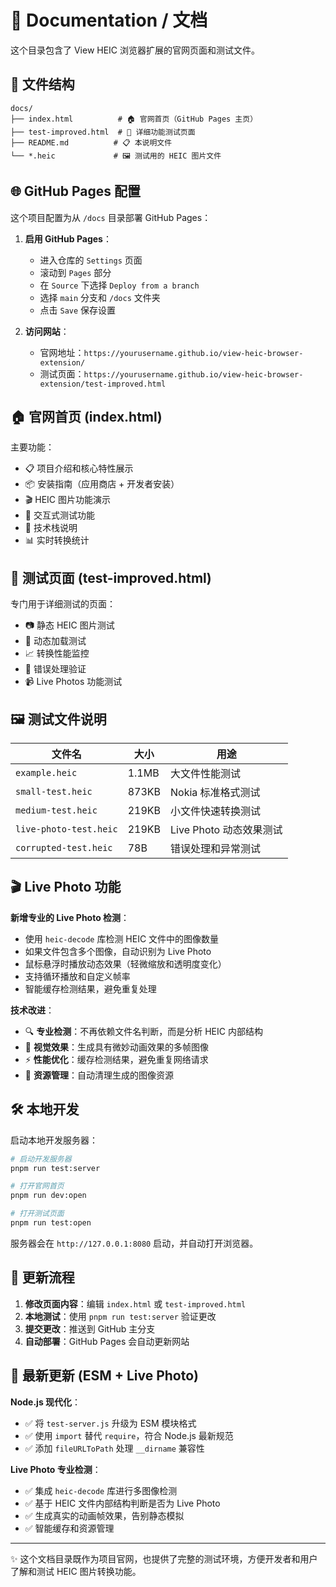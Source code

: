 # 📖 Documentation / 文档

这个目录包含了 View HEIC 浏览器扩展的官网页面和测试文件。

## 📁 文件结构

```
docs/
├── index.html          # 🏠 官网首页（GitHub Pages 主页）
├── test-improved.html  # 🧪 详细功能测试页面
├── README.md          # 📋 本说明文件
└── *.heic             # 🖼️ 测试用的 HEIC 图片文件
```

## 🌐 GitHub Pages 配置

这个项目配置为从 `/docs` 目录部署 GitHub Pages：

1. **启用 GitHub Pages**：

   - 进入仓库的 `Settings` 页面
   - 滚动到 `Pages` 部分
   - 在 `Source` 下选择 `Deploy from a branch`
   - 选择 `main` 分支和 `/docs` 文件夹
   - 点击 `Save` 保存设置

2. **访问网站**：
   - 官网地址：`https://yourusername.github.io/view-heic-browser-extension/`
   - 测试页面：`https://yourusername.github.io/view-heic-browser-extension/test-improved.html`

## 🏠 官网首页 (index.html)

主要功能：

- 📋 项目介绍和核心特性展示
- 📦 安装指南（应用商店 + 开发者安装）
- 🎬 HEIC 图片功能演示
- 🧪 交互式测试功能
- 🔧 技术栈说明
- 📊 实时转换统计

## 🧪 测试页面 (test-improved.html)

专门用于详细测试的页面：

- 📷 静态 HEIC 图片测试
- 🔄 动态加载测试
- 📈 转换性能监控
- 🐛 错误处理验证
- 📹 Live Photos 功能测试

## 🖼️ 测试文件说明

| 文件名                 | 大小  | 用途                    |
| ---------------------- | ----- | ----------------------- |
| `example.heic`         | 1.1MB | 大文件性能测试          |
| `small-test.heic`      | 873KB | Nokia 标准格式测试      |
| `medium-test.heic`     | 219KB | 小文件快速转换测试      |
| `live-photo-test.heic` | 219KB | Live Photo 动态效果测试 |
| `corrupted-test.heic`  | 78B   | 错误处理和异常测试      |

## 🎬 Live Photo 功能

**新增专业的 Live Photo 检测**：

- 使用 `heic-decode` 库检测 HEIC 文件中的图像数量
- 如果文件包含多个图像，自动识别为 Live Photo
- 鼠标悬浮时播放动态效果（轻微缩放和透明度变化）
- 支持循环播放和自定义帧率
- 智能缓存检测结果，避免重复处理

**技术改进**：

- 🔍 **专业检测**：不再依赖文件名判断，而是分析 HEIC 内部结构
- 🎨 **视觉效果**：生成具有微妙动画效果的多帧图像
- ⚡ **性能优化**：缓存检测结果，避免重复网络请求
- 🧹 **资源管理**：自动清理生成的图像资源

## 🛠️ 本地开发

启动本地开发服务器：

```bash
# 启动开发服务器
pnpm run test:server

# 打开官网首页
pnpm run dev:open

# 打开测试页面
pnpm run test:open
```

服务器会在 `http://127.0.0.1:8080` 启动，并自动打开浏览器。

## 📝 更新流程

1. **修改页面内容**：编辑 `index.html` 或 `test-improved.html`
2. **本地测试**：使用 `pnpm run test:server` 验证更改
3. **提交更改**：推送到 GitHub 主分支
4. **自动部署**：GitHub Pages 会自动更新网站

## 🚀 最新更新 (ESM + Live Photo)

**Node.js 现代化**：

- ✅ 将 `test-server.js` 升级为 ESM 模块格式
- ✅ 使用 `import` 替代 `require`，符合 Node.js 最新规范
- ✅ 添加 `fileURLToPath` 处理 `__dirname` 兼容性

**Live Photo 专业检测**：

- ✅ 集成 `heic-decode` 库进行多图像检测
- ✅ 基于 HEIC 文件内部结构判断是否为 Live Photo
- ✅ 生成真实的动画帧效果，告别静态模拟
- ✅ 智能缓存和资源管理

---

✨ 这个文档目录既作为项目官网，也提供了完整的测试环境，方便开发者和用户了解和测试 HEIC 图片转换功能。
